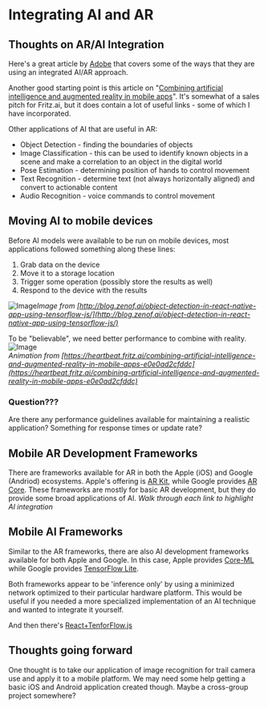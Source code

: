 # Integrating AI and AR

## Thoughts on AR/AI Integration

Here's a great article by [Adobe](https://cmo.adobe.com/articles/2019/8/how-aipowered-augmented-reality-transforms-digital-experiences.html) that covers some of the ways that they are using an integrated AI/AR approach.

Another good starting point is this article on "[Combining artificial intelligence and augmented reality in mobile apps](https://heartbeat.fritz.ai/combining-artificial-intelligence-and-augmented-reality-in-mobile-apps-e0e0ad2cfddc)". It's somewhat of a sales pitch for Fritz.ai, but it does contain a lot of useful links - some of which I have incorporated.

Other applications of AI that are useful in AR:
* Object Detection - finding the boundaries of objects
* Image Classification - this can be used to identify known objects in a scene and make a correlation to an object in the digital world
* Pose Estimation - determining position of hands to control movement
* Text Recognition - determine text (not always horizontally aligned) and convert to actionable content
* Audio Recognition - voice commands to control movement

## Moving AI to mobile devices

Before AI models were available to be run on mobile devices, most applications followed something along these lines:

1. Grab data on the device
2. Move it to a storage location
3. Trigger some operation (possibly store the results as well)
4. Respond to the device with the results

![Image](https://lh3.googleusercontent.com/POlcZ-FLDw9P2k_PYZTZQ7qyTz4zwHHvmywT_D23Bde-ODTkRvu4psxI6c5iiJkDyQEMkeFI4qBEtQCwbzFWEV-JbG9nSjkzbKn305hixN5yxug3wHsC5xRmLZ2a_bxSPdwKfNF3)*Image from [http://blog.zenof.ai/object-detection-in-react-native-app-using-tensorflow-js/](http://blog.zenof.ai/object-detection-in-react-native-app-using-tensorflow-js/)*

To be "believable", we need better performance to combine with reality.
![Image](https://miro.medium.com/max/640/0*XO0UhtqKz5yk39Mr.gif)<br/>
*Animation from [https://heartbeat.fritz.ai/combining-artificial-intelligence-and-augmented-reality-in-mobile-apps-e0e0ad2cfddc](https://heartbeat.fritz.ai/combining-artificial-intelligence-and-augmented-reality-in-mobile-apps-e0e0ad2cfddc)*

### Question???
Are there any performance guidelines available for maintaining a realistic application? Something for response times or update rate?

## Mobile AR Development Frameworks

There are frameworks available for AR in both the Apple (iOS) and Google (Andriod) ecosystems. Apple's offering is [AR Kit](https://developer.apple.com/documentation/arkit), while Google provides [AR Core](https://developers.google.com/ar/discover). These frameworks are mostly for basic AR development, but they do provide some broad applications of AI. *Walk through each link to highlight AI integration*

## Mobile AI Frameworks

Similar to the AR frameworks, there are also AI development frameworks available for both Apple and Google. In this case, Apple provides [Core-ML](https://coremltools.readme.io/docs) while Google provides [TensorFlow Lite](https://www.tensorflow.org/lite/guide).

Both frameworks appear to be 'inference only' by using a minimized network optimized to their particular hardware platform. This would be useful if you needed a more specialized implementation of an AI technique and wanted to integrate it yourself.

And then there's [React+TenforFlow.js](https://blog.tensorflow.org/2020/02/tensorflowjs-for-react-native-is-here.html)

## Thoughts going forward

One thought is to take our application of image recognition for trail camera use and apply it to a mobile platform. We may need some help getting a basic iOS and Android application created though. Maybe a cross-group project somewhere?
